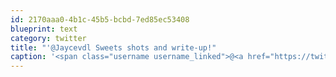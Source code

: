 ```yaml
---
id: 2170aaa0-4b1c-45b5-bcbd-7ed85ec53408
blueprint: text
category: twitter
title: "'@Jaycevdl Sweets shots and write-up!"
caption: '<span class="username username_linked">@<a href="https://twitter.com/Jaycevdl" title="Jayce Van Der Linden">Jaycevdl</a></span> Sweets shots and write-up!'
---
```

